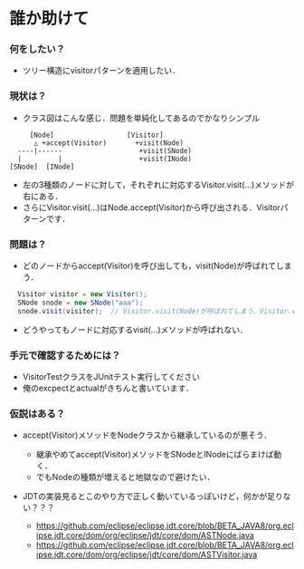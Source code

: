# 誰か助けて

### 何をしたい？
- ツリー構造にvisitorパターンを適用したい．

### 現状は？
- クラス図はこんな感じ．問題を単純化してあるのでかなりシンプル
```
     [Node]                  [Visitor]
      △ +accept(Visitor)       +visit(Node)
  ----|------                   +visit(SNode)
  |         |                   +visit(INode)
[SNode]  [INode]    
```

- 左の3種類のノードに対して，それぞれに対応するVisitor.visit(...)メソッドが右にある．
- さらにVisitor.visit(...)はNode.accept(Visitor)から呼び出される．Visitorパターンです．

### 問題は？
- どのノードからaccept(Visitor)を呼び出しても，visit(Node)が呼ばれてしまう．
```java
  Visitor visitor = new Visitor();
  SNode snode = new SNode("aaa");
  snode.visit(visitor);  // Visitor.visit(Node)が呼ばれてしまう．Visitor.visit(SNode)が期待．
```
- どうやってもノードに対応するvisit(...)メソッドが呼ばれない．

### 手元で確認するためには？
- VisitorTestクラスをJUnitテスト実行してください
- 俺のexcpectとactualがきちんと書いています．

### 仮説はある？
- accept(Visitor)メソッドをNodeクラスから継承しているのが悪そう．
  - 継承やめてaccept(Visitor)メソッドをSNodeとINodeにばらまけば動く．
  - でもNodeの種類が増えると地獄なので避けたい．

- JDTの実装見るとこのやり方で正しく動いているっぽいけど，何かが足りない？？？
  - https://github.com/eclipse/eclipse.jdt.core/blob/BETA_JAVA8/org.eclipse.jdt.core/dom/org/eclipse/jdt/core/dom/ASTNode.java
  - https://github.com/eclipse/eclipse.jdt.core/blob/BETA_JAVA8/org.eclipse.jdt.core/dom/org/eclipse/jdt/core/dom/ASTVisitor.java
